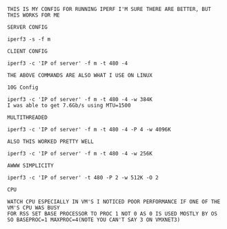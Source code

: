 ```THIS IS MY CONFIG FOR RUNNING IPERF I'M SURE THERE ARE BETTER, BUT THIS WORKS FOR ME```


```SERVER CONFIG```

````
iperf3 -s -f m
````

```CLIENT CONFIG```

````
iperf3 -c 'IP of server' -f m -t 480 -4
````

```THE ABOVE COMMANDS ARE ALSO WHAT I USE ON LINUX```

```10G Config```


```
iperf3 -c 'IP of server' -f m -t 480 -4 -w 384K
I was able to get 7.6Gb/s using MTU=1500

```

```MULTITHREADED```

````
iperf3 -c 'IP of server' -f m -t 480 -4 -P 4 -w 4096K
````


```ALSO THIS WORKED PRETTY WELL```

````
iperf3 -c 'IP of server' -f m -t 480 -4 -w 256K
````

```AWWW SIMPLICITY```

````
iperf3 -c 'IP of server' -t 480 -P 2 -w 512K -O 2
````

```CPU```

````
WATCH CPU ESPECIALLY IN VM'S I NOTICED POOR PERFORMANCE IF ONE OF THE VM'S CPU WAS BUSY
FOR RSS SET BASE PROCESSOR TO PROC 1 NOT 0 AS 0 IS USED MOSTLY BY OS
SO BASEPROC=1 MAXPROC=4(NOTE YOU CAN'T SAY 3 ON VMXNET3)
````
